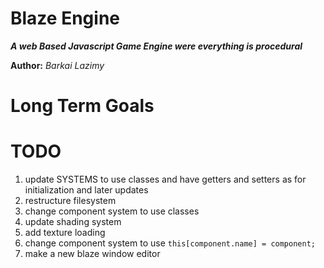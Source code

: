 Blaze Engine
===============

***A web Based Javascript Game Engine were everything is procedural***

**Author:** *Barkai Lazimy*

# Long Term Goals

# TODO
1. update SYSTEMS to use classes and have getters and setters as for initialization and later updates
2. restructure filesystem
3. change component system to use classes
4. update shading system
5. add texture loading
6. change component system to use `this[component.name] = component;`
7. make a new blaze window editor